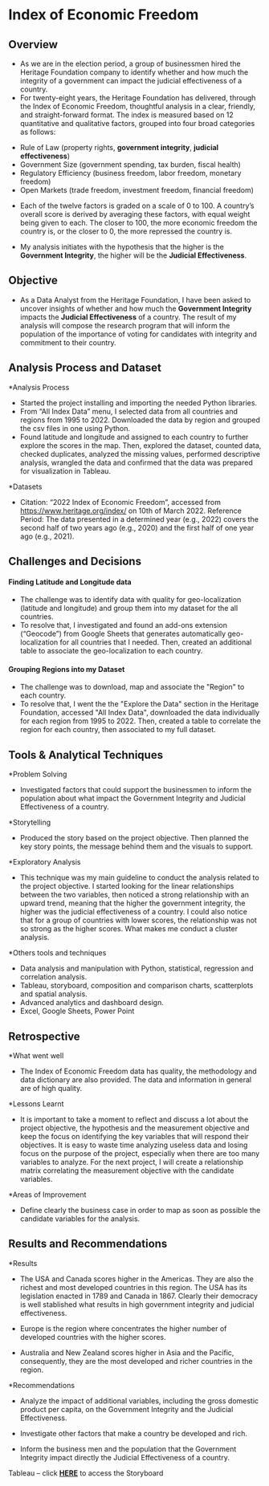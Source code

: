 # Index of Economic Freedom

## Overview
* As we are in the election period, a group of businessmen hired the Heritage Foundation company to identify whether and how much the integrity of a government can impact the judicial effectiveness of a country.
* For twenty-eight years, the Heritage Foundation has delivered, through the Index of Economic Freedom, thoughtful analysis in a clear, friendly, and straight-forward format. The index is measured based on 12 quantitative and qualitative factors, grouped into four broad categories as follows:
 - Rule of Law (property rights, **government integrity**, **judicial effectiveness**)
 - Government Size (government spending, tax burden, fiscal health)
 - Regulatory Efficiency (business freedom, labor freedom, monetary freedom)
 - Open Markets (trade freedom, investment freedom, financial freedom)

* Each of the twelve factors is graded on a scale of 0 to 100. A country’s overall score is derived by averaging these factors, with equal weight being given to each. The closer to 100, the more economic freedom the country is, or the closer to 0, the more repressed the country is. 

* My analysis initiates with the hypothesis that the higher is the **Government Integrity**, the higher will be the **Judicial Effectiveness**. 


## Objective
* As a Data Analyst from the Heritage Foundation, I have been asked to uncover insights of whether and how much the **Government Integrity** impacts the **Judicial Effectiveness** of a country. The result of my analysis will compose the research program that will inform the population of the importance of voting for candidates with integrity and commitment to their country. 

## Analysis Process and Dataset
*Analysis Process
 - Started the project installing and importing the needed Python libraries. 
 - From “All Index Data” menu, I selected data from all countries and regions from 1995 to 2022. Downloaded the data by region and grouped the csv files in one using Python. 
 - Found latitude and longitude and assigned to each country to further explore the scores in the map. Then, explored the dataset, counted data, checked duplicates, analyzed the missing values, performed descriptive analysis, wrangled the data and confirmed that the data was prepared for visualization in Tableau. 

*Datasets
 - Citation: “2022 Index of Economic Freedom”, accessed from https://www.heritage.org/index/  on 10th of March 2022.
Reference Period: The data presented in a determined year  (e.g., 2022) covers the second half of two years ago (e.g., 2020) and the first half of one year ago (e.g., 2021).


## Challenges and Decisions

#### Finding Latitude and Longitude data
* The challenge was to identify data with quality for geo-localization (latitude and longitude) and group them into my dataset for the all countries. 
* To resolve that, I investigated and found an add-ons extension (“Geocode”) from Google Sheets that generates automatically geo-localization for all countries that I needed. Then, created an additional table to associate the geo-localization to each country.

#### Grouping Regions into my Dataset
* The challenge was to download, map and associate the "Region" to each country. 
* To resolve that, I went the the "Explore the Data" section in the Heritage Foundation, accessed "All Index Data", downloaded the data individually for each region from 1995 to 2022. Then, created a table to correlate the region for each country, then associated to my full dataset.


## Tools & Analytical Techniques
*Problem Solving
* Investigated factors that could support the businessmen to inform the population about what impact the Government Integrity and Judicial Effectiveness of a country.

*Storytelling
* Produced the story based on the project objective. Then planned the key story points, the message behind them and the visuals to support.

*Exploratory Analysis
* This technique was my main guideline to conduct the analysis related to the project objective. I started looking for the linear relationships between the two variables, then noticed a strong relationship with an upward trend, meaning that the higher the government integrity, the higher was the judicial effectiveness of a country. I could also notice that for a group of countries with lower scores, the relationship was not so strong as the higher scores. What makes me conduct a cluster analysis.

*Others tools and techniques
* Data analysis and manipulation with Python, statistical, regression and correlation analysis. 
* Tableau, storyboard, composition and comparison charts, scatterplots and spatial analysis.
* Advanced analytics and dashboard design. 
* Excel, Google Sheets, Power Point


## Retrospective
*What went well
* The Index of Economic Freedom data has quality, the methodology and data dictionary are also provided. The data and information in general are of high quality.

*Lessons Learnt
* It is important to take a moment to reflect and discuss a lot about the project objective, the hypothesis and the measurement objective and keep the focus on identifying the key variables that will respond their objectives. It is easy to waste time analyzing useless data and losing focus on the purpose of the project, especially when there are too many variables to analyze. For the next project, I will create a relationship matrix correlating the measurement objective with the candidate variables.

*Areas of Improvement
* Define clearly the business case in order to map as soon as possible the candidate variables for the analysis. 


## Results and Recommendations
*Results
* The USA and Canada scores higher in the Americas. They are also the richest and most developed countries in this region. The USA has its legislation enacted in 1789 and Canada in 1867. Clearly their democracy is well stablished what results in high government integrity and judicial effectiveness.

* Europe is the region where concentrates the higher number of  developed countries with the higher scores.

* Australia and New Zealand scores higher in Asia and the Pacific, consequently, they are the most developed and richer countries in the region. 

*Recommendations
* Analyze the impact of additional variables, including the gross domestic product per capita, on the Government Integrity and the Judicial Effectiveness.

* Investigate other factors that make a country be developed and rich.

* Inform the business men and the population that the Government Integrity impact directly the Judicial Effectiveness of a country. 

Tableau – click **[HERE](https://public.tableau.com/app/profile/cleber.juliano.f/viz/IndexofEconomicFreedom_16507221580520/Story1?publish=yes)** to access the Storyboard
